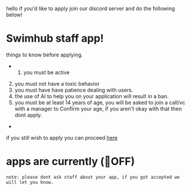 hello if you'd like to apply join our discord server and do the following below!
# Swimhub staff app!
things to know before applying.
* 1. you must be active
 2. you must not have a toxic behavior
 3. you must have have patience dealing with users.
 4. the use of AI to help you on your application will result in a ban.
 5. you must be at least 14 years of age, you will be asked to join a call/vc with a manager to Confirm your age, if you aren't okay with that then dont apply.
*

if you still wish to apply you can proceed [here](https://docs.google.com/forms/d/e/1FAIpQLSfwjCp8Uff6BN3UB9GZgdX7JCMlYWxpRdJw42CexsmmnkLIww/viewform)

# apps are currently (🔴OFF)

```note: please dont ask staff about your app, if you got accepted we will let you know.```
